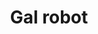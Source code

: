 ---
title: Gal robot
level: 2
external: https://espenec.files.wordpress.com/2015/09/lego-mindstorms-del-2-3.pdf
---